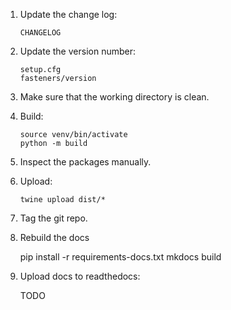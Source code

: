 1. Update the change log:

       CHANGELOG

2. Update the version number:

       setup.cfg
       fasteners/version

4. Make sure that the working directory is clean.


4. Build:

       source venv/bin/activate
       python -m build

5. Inspect the packages manually.


6. Upload:

       twine upload dist/*

7. Tag the git repo.

8. Rebuild the docs

      pip install -r requirements-docs.txt
      mkdocs build

9. Upload docs to readthedocs:

      TODO